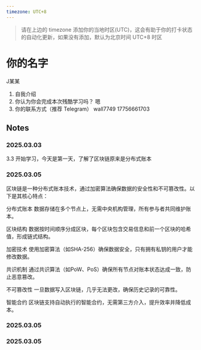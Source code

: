 ```yaml
---
timezone: UTC+8
---
```


> 请在上边的 timezone 添加你的当地时区(UTC)，这会有助于你的打卡状态的自动化更新，如果没有添加，默认为北京时间 UTC+8 时区


# 你的名字
J某某


1. 自我介绍
2. 你认为你会完成本次残酷学习吗？ 嗯
3. 你的联系方式（推荐 Telegram）  wall7749   17756661703

## Notes

<!-- Content_START -->

### 2025.03.03

3.3
开始学习，今天是第一天，了解了区块链原来是分布式账本


### 2025.03.05
区块链是一种分布式账本技术，通过加密算法确保数据的安全性和不可篡改性。以下是其核心特点：

分布式账本
数据存储在多个节点上，无需中央机构管理，所有参与者共同维护账本。

区块结构
数据按时间顺序分成区块，每个区块包含交易信息和前一个区块的哈希值，形成链式结构。

加密技术
使用加密算法（如SHA-256）确保数据安全，只有拥有私钥的用户才能修改数据。

共识机制
通过共识算法（如PoW、PoS）确保所有节点对账本状态达成一致，防止恶意篡改。

不可篡改性
一旦数据写入区块链，几乎无法更改，确保历史记录的可靠性。

智能合约
区块链支持自动执行的智能合约，无需第三方介入，提升效率并降低成本。

### 2025.03.05
### 2025.03.05


<!-- Content_END -->
